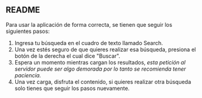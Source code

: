 ## README

Para usar la aplicación de forma correcta, se tienen que seguir los siguientes pasos:

1. Ingresa tu búsqueda en el cuadro de texto llamado Search.
2. Una vez estés seguro de que quieres realizar esa búsqueda, presiona el botón de la derecha el cual dice "Buscar".
3. Espera un momento mientras cargan los resultados, *esta petición al servidor puede ser algo demorada por lo tanto se recomienda tener paciencia.*
4. Una vez carga, disfruta el contenido, si quieres realizar otra búsqueda solo tienes que seguir los pasos nuevamente.

